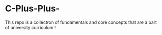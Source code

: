 # C-Plus-Plus-
This repo is a collectron of fundamentals and core concepts that are a part of university curriculum !

